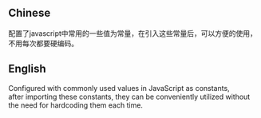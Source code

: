 ## Chinese

配置了javascript中常用的一些值为常量，在引入这些常量后，可以方便的使用，不用每次都要硬编码。

## English

Configured with commonly used values in JavaScript as constants,  
after importing these constants, they can be conveniently utilized without the need for hardcoding them each time.